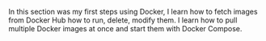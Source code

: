 In this section was my first steps using Docker, I learn how to fetch images from Docker Hub how to run, delete, modify them.
I learn how to pull multiple  Docker images at once and start them with Docker Compose.
